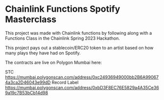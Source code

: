 # Chainlink Functions Spotify Masterclass

This project was made with Chainlink functions by following along with a Functions Class in the Chainlink Spring 2023 Hackathon.

This project pays out a stablecoin/ERC20 token to an artist based on how many plays they have had on Spotify.

The contracts are live on Polygon Mumbai here:

STC https://mumbai.polygonscan.com/address/0xc24936949000bb2B6A990674a3ca2D46043e99dD
Record Label https://mumbai.polygonscan.com/address/0xbD3F8EC76E5829a4A35Ce369a19c7B53bCb14d98
